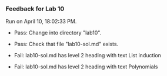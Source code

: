 ### Feedback for Lab 10

Run on April 10, 18:02:33 PM.

+ Pass: Change into directory "lab10".

+ Pass: Check that file "lab10-sol.md" exists.

+ Fail: lab10-sol.md has level 2 heading with text List induction

+ Fail: lab10-sol.md has level 2 heading with text Polynomials

